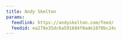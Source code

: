 ```yaml
---
title: Andy Skelton
params:
  feedlink: https://andyskelton.com/feed/
  feedid: ea278e35dc6a591604f0ade1870bc24c
---
```

